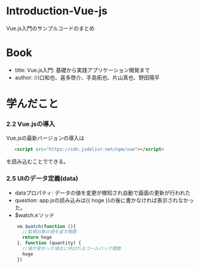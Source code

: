 # Introduction-Vue-js
Vue.js入門のサンプルコードのまとめ

# Book
- title: Vue.js入門: 基礎から実践アプリケーション開発まで
- author: 川口和也、喜多啓介、手島拓也、片山真也、野田陽平

# 学んだこと

### 2.2 Vue.jsの導入
Vue.jsの最新バージョンの導入は
```html
   <script src="https://cdn.jsdelivr.net/npm/vue"></script>  
```
を読み込むことでできる。

### 2.5 UIのデータ定義(data)
- dataプロパティ: データの値を変更が検知され自動で画面の更新が行われた
- question: app.jsの読み込みは{{ hoge }}の後に書かなければ表示されなかった。
- $watchメソッド
```js
    vm.$watch(function (){
      //監視対象の値を返す関数
      return hoge
    }, function (quantity) {
      //値が変わった場合に呼ばれるコールバック関数
      hoge
    })
```
